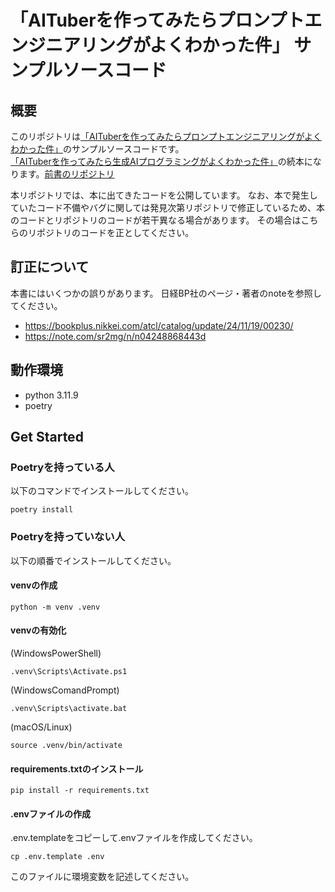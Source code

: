 # 「AITuberを作ってみたらプロンプトエンジニアリングがよくわかった件」 サンプルソースコード
## 概要
このリポジトリは[「AITuberを作ってみたらプロンプトエンジニアリングがよくわかった件」](https://amzn.to/3OoGSdI)のサンプルソースコードです。  
[「AITuberを作ってみたら生成AIプログラミングがよくわかった件」](https://amzn.to/4fYlA29)の続本になります。[前書のリポジトリ](https://github.com/sr2mg/aituber_python_programing_example)  

本リポジトリでは、本に出てきたコードを公開しています。
なお、本で発生していたコード不備やバグに関しては発見次第リポジトリで修正しているため、本のコードとリポジトリのコードが若干異なる場合があります。
その場合はこちらのリポジトリのコードを正としてください。

## 訂正について
本書にはいくつかの誤りがあります。
日経BP社のページ・著者のnoteを参照してください。
- https://bookplus.nikkei.com/atcl/catalog/update/24/11/19/00230/
- https://note.com/sr2mg/n/n04248868443d


## 動作環境
- python 3.11.9
- poetry 

## Get Started
### Poetryを持っている人
以下のコマンドでインストールしてください。
```
poetry install
```

### Poetryを持っていない人
以下の順番でインストールしてください。

#### venvの作成
```
python -m venv .venv
```
#### venvの有効化
(WindowsPowerShell)
```
.venv\Scripts\Activate.ps1
```
(WindowsComandPrompt)
```
.venv\Scripts\activate.bat
```
(macOS/Linux)
```
source .venv/bin/activate
```
#### requirements.txtのインストール
```
pip install -r requirements.txt
```
#### .envファイルの作成
.env.templateをコピーして.envファイルを作成してください。
```
cp .env.template .env
```
このファイルに環境変数を記述してください。